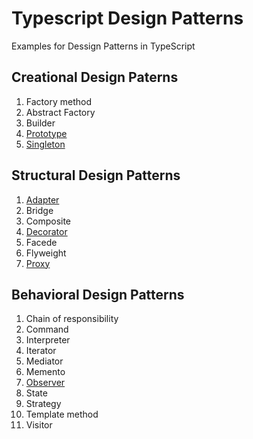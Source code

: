 # Typescript Design Patterns

Examples for Dessign Patterns in TypeScript

## Creational Design Paterns

1. Factory method
1. Abstract Factory
1. Builder
1. [Prototype](/creationalPatterns/prototype.md)
1. [Singleton](/creationalPatterns/singleton.md)

## Structural Design Patterns

1. [Adapter](/structuralPatterns/adapter.md)
1. Bridge
1. Composite
1. [Decorator](/structuralPatterns/decorator.md)
1. Facede
1. Flyweight
1. [Proxy](/structuralPatterns/proxy.md)

## Behavioral Design Patterns

1. Chain of responsibility
1. Command
1. Interpreter
1. Iterator
1. Mediator
1. Memento
1. [Observer](/behavioralPatterns/observer/index.md)
1. State
1. Strategy
1. Template method
1. Visitor
